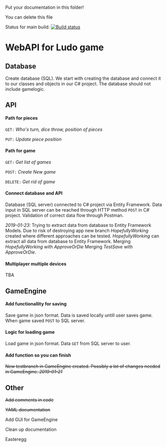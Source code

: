 Put your documentation in this folder!

You can delete this file

Status for main build:
[![Build status](https://dev.azure.com/olssonolof/Hackerman%20Fia%20web%20api/_apis/build/status/Hackerman%20Fia%20web%20api-ASP.NET%20Core-CI)](https://dev.azure.com/olssonolof/Hackerman%20Fia%20web%20api/_build/latest?definitionId=3)



# WebAPI for Ludo game

## Database
Create database (SQL). We start with creating the database and connect it to our classes and objects in our C# project.
The database should not include gamelogic.

## API

#### Path for pieces
`GET:` *Who's turn, dice throw, position of pieces*

`PUT:` *Update piece position*


#### Path for game
`GET:` *Get list of games*

`POST:` *Create New game*

`DELETE:` *Get rid of game*


#### Connect database and API
Database (SQL server) connected to C# project via Entity Framework. Data input in SQL server can be reached through HTTP method `POST` in C# project. Validation of correct data flow through Postman.

*2019-01-23:* Trying to extract data from database to Entity Framework Models. Due to risk of destroying app new branch *HopefullyWorking* created where different approaches can be tested. 
*HopefullyWorking* can extract all data from database to Entity Framework. Merging *HopefullyWorking* with *ApproveOrDie*
Merging *TestSave* with *ApproveOrDie*.




#### Multiplayer multiple devices
TBA

## GameEngine

#### Add functionallity for saving
Save game in json format.
Data is saved locally untill user saves game. When game saved `POST` to SQL server. 

#### Logic for loading game
Load game in json format.
Data `GET` from SQL server to user. 

#### Add function so you can finish

~~New testbranch in GameEngine created. Possibly a lot of changes needed in GameEngine. *2019-01-21*~~





## Other

~~Add comments in code~~

~~YAML documentation~~

Add GUI for GameEngine

Clean up documentation

Easteregg
